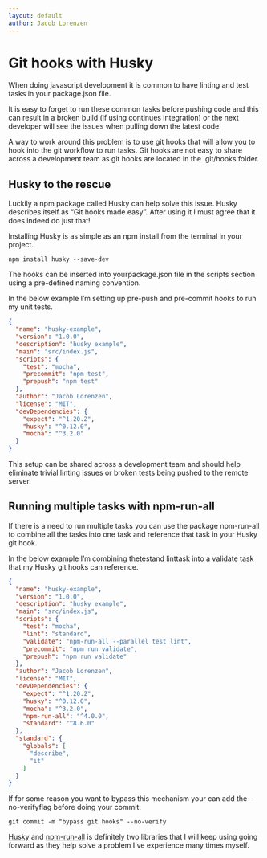 ```yaml
---
layout: default
author: Jacob Lorenzen
---
```

# Git hooks with Husky

When doing javascript development it is common to have linting and test tasks in your package.json file.

It is easy to forget to run these common tasks before pushing code and this can result in a broken build (if using continues integration) or the next developer will see the issues when pulling down the latest code.

A way to work around this problem is to use git hooks that will allow you to hook into the git workflow to run tasks. Git hooks are not easy to share across a development team as git hooks are located in the .git/hooks folder.

## Husky to the rescue

Luckily a npm package called Husky can help solve this issue. Husky describes itself as “Git hooks made easy”. After using it I must agree that it does indeed do just that!

Installing Husky is as simple as an npm install from the terminal in your project.

`npm install husky --save-dev`

The hooks can be inserted into yourpackage.json file in the scripts section using a pre-defined naming convention.

In the below example I’m setting up pre-push and pre-commit hooks to run my unit tests.

```json
{
  "name": "husky-example",
  "version": "1.0.0",
  "description": "husky example",
  "main": "src/index.js",
  "scripts": {
    "test": "mocha",
    "precommit": "npm test",
    "prepush": "npm test"
  },
  "author": "Jacob Lorenzen",
  "license": "MIT",
  "devDependencies": {
    "expect": "^1.20.2",
    "husky": "^0.12.0",
    "mocha": "^3.2.0"
  }
}
```

This setup can be shared across a development team and should help eliminate trivial linting issues or broken tests being pushed to the remote server.

## Running multiple tasks with npm-run-all

If there is a need to run multiple tasks you can use the package npm-run-all to combine all the tasks into one task and reference that task in your Husky git hook.

In the below example I’m combining thetestand linttask into a validate task that my Husky git hooks can reference.

```json
{
  "name": "husky-example",
  "version": "1.0.0",
  "description": "husky example",
  "main": "src/index.js",
  "scripts": {
    "test": "mocha",
    "lint": "standard",
    "validate": "npm-run-all --parallel test lint",
    "precommit": "npm run validate",
    "prepush": "npm run validate"
  },
  "author": "Jacob Lorenzen",
  "license": "MIT",
  "devDependencies": {
    "expect": "^1.20.2",
    "husky": "^0.12.0",
    "mocha": "^3.2.0",
    "npm-run-all": "^4.0.0",
    "standard": "^8.6.0"
  },
  "standard": {
    "globals": [
      "describe",
      "it"
    ]
  }
}
```

If for some reason you want to bypass this mechanism your can add the--no-verifyflag before doing your commit.

`git commit -m "bypass git hooks" --no-verify`

[Husky](https://www.npmjs.com/package/husky) and [npm-run-all](https://www.npmjs.com/package/npm-run-all) is definitely two libraries that I will keep using going forward as they help solve a problem I’ve experience many times myself.
